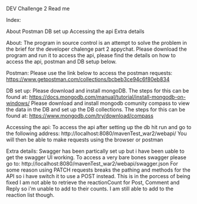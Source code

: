 DEV Challenge 2 Read me

Index:

About
Postman
DB set up
Accessing the api
Extra details



About:
The program in source control is an attempt to solve the problem in the brief for the developer chalenge part 2 appychat.
Please download the program and run it to access the api, please find the details on how to access the api, postman and DB setup below.


Postman:
Please use the link below to access the postman requests:
https://www.getpostman.com/collections/bcbeb3ce94c6f80eb834



DB set up:
Please download and install mongoDB. The steps for this can be found at:
https://docs.mongodb.com/manual/tutorial/install-mongodb-on-windows/
Please download and install mongodb comunity compass to view the data in the DB and set up the DB collections. The steps for this can be found at:
https://www.mongodb.com/try/download/compass



Accessing the api:
To access the api after setting up the db hit run and go to the following address:
http://localhost:8080/mavenTest_war2/webapi/
You will then be able to make requests using the browser or postman



Extra details:
Swagger has been partically set up but i have been uable to get the swagger UI working. To access a very bare bones swagger please go to:
http://localhost:8080/mavenTest_war2/webapi/swagger.json
For some reason using PATCH requests breaks the pathing and methods for the API so i have switch it to use a POST instead. This is in the porcess of being fixed
I am not able to retrieve the reactionCount for Post, Comment and Reply so i'm unable to add to their counts. I am still able to add to the reaction list though.



 


